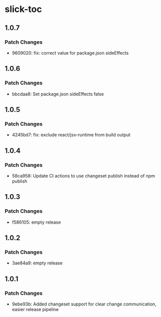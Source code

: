 # slick-toc

## 1.0.7

### Patch Changes

- 9609020: fix: correct value for package.json sideEffects

## 1.0.6

### Patch Changes

- bbcdaa8: Set package.json sideEffects false

## 1.0.5

### Patch Changes

- 4245bd7: fix: exclude react/jsx-runtime from build output

## 1.0.4

### Patch Changes

- 58ca958: Update CI actions to use changeset publish instead of npm publish

## 1.0.3

### Patch Changes

- f586105: empty release

## 1.0.2

### Patch Changes

- 3ae84a9: empty release

## 1.0.1

### Patch Changes

- 9ebe93b: Added changeset support for clear change communication, easier release pipeline
